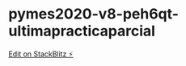 # pymes2020-v8-peh6qt-ultimapracticaparcial

[Edit on StackBlitz ⚡️](https://stackblitz.com/edit/pymes2020-v8-peh6qt-ultimapracticaparcial)